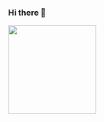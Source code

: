 ### Hi there 👋

<div>
<a href="https://github.com/MatVini0601">
 <img height="180em" src="https://github-readme-stats.vercel.app/api/top-langs/?username=MatVini0601&layout=compact&langs_count=7&theme=material-palenight"/>
</div>

<!--
**MatVini0601/MatVini0601** is a ✨ _special_ ✨ repository because its `README.md` (this file) appears on your GitHub profile.

Here are some ideas to get you started:

- 🔭 I’m currently working on ...
- 🌱 I’m currently learning ...
- 👯 I’m looking to collaborate on ...
- 🤔 I’m looking for help with ...
- 💬 Ask me about ...
- 📫 How to reach me: ...
- 😄 Pronouns: ...
- ⚡ Fun fact: ...
-->
